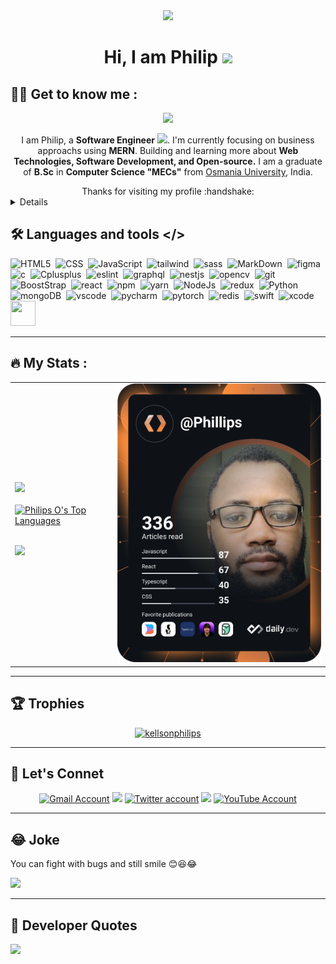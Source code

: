 <div id="header" align="center">
  <img src="https://media.giphy.com/media/M9gbBd9nbDrOTu1Mqx/giphy.gif" width="100"/>
</div>

<!-- -<div id="badges" align="center">
  <a href="https://www.linkedin.com/in/orji-philip-a3579b128/">
    <img src="https://img.shields.io/badge/LinkedIn-blue?style=for-the-badge&logo=linkedin&logoColor=white" alt="LinkedIn Badge"/>
  </a>
  <a href="https://www.instagram.com/tech_phills/">
    <img src="https://img.shields.io/badge/InstaGram-coral?style=for-the-badge&logo=instagram&logoColor=white" alt="Instagram Badge"/>
  </a>
  <a href="https://twitter.com/kellsonphilips">
    <img src="https://img.shields.io/badge/Twitter-blue?style=for-the-badge&logo=twitter&logoColor=white" alt="Twitter Badge"/>
  </a>
</div>
 -->
<h1 align="center">
  Hi, I am Philip 
  <img src="https://media.giphy.com/media/hvRJCLFzcasrR4ia7z/giphy.gif" width="80"/>
</h1>



<!-- <div align="center">
  <img src="https://media.giphy.com/media/dWesBcTLavkZuG35MI/giphy.gif" width="1000" height="400"/>
</div> -->


## :man_technologist: Get to know me :

<p align="center">
  <a href="https://github.com/jaypavasiya"><img src="https://readme-typing-svg.herokuapp.com?duration=3000&lines=I+am+Philip+Orji%20|+🤓🤝;Full%20Stack+Developer;Stack:MongoDB|+ExpressJs|+ReacJs|+NodeJs;Always+Ready+to+learn!;Tech+Enthusiast|+Funtionality+Intuitive;Content%20Creator%20;Startup+Enthusiast&center=true&width=500&height=50"></a>
</p>

<!-- <p align="left"> <a href="https://twitter.com/intent/follow?screen_name=kellsonphilips" target="blank"><img src="https://img.shields.io/twitter/follow/kellsonphilips?logo=twitter&style=for-the-badge" alt="kellsonphilips" /></a> </p> -->

<p align="center">I am Philip, a <b>Software Engineer</b> <img src="https://media.giphy.com/media/WUlplcMpOCEmTGBtBW/giphy.gif" width="30">. I'm currently focusing on business approachs using <b>MERN</b>. Building and learning more about <b>Web Technologies, Software Development, and Open-source.</b> I am a graduate of <b>B.Sc</b> in <b>Computer Science "MECs"</b> from <a href="https://www.osmania.ac.in">Osmania University</a>, India. </p>
<section align="center">Thanks for visiting my profile :handshake: </section>  



<details>
<h3 align="left">Support:</h3>
<p><a href="https://github.com/sponsors/kellsonphilips">Sponsor me on Github</a></p> <br/>
<p><a href="https://ko-fi.com/kellsonphilips"> <img align="left" src="https://cdn.ko-fi.com/cdn/kofi3.png?v=3" height="50" width="210" alt="kellsonphilips" /></a></p><br><br>
</details>



## :hammer_and_wrench: Languages and tools </>

<div>
  <img src="https://cdn.jsdelivr.net/gh/devicons/devicon/icons/html5/html5-original.svg" title="HTML5" alt="HTML5" height="40" width="40" />&nbsp;
  <img src="https://cdn.jsdelivr.net/gh/devicons/devicon/icons/css3/css3-plain-wordmark.svg" title="CSS" alt="CSS" height="40" width="40" />&nbsp;
  <img src="https://cdn.jsdelivr.net/gh/devicons/devicon/icons/javascript/javascript-original.svg" title="JavaScript" alt="JavaScript" height="40" width="40" />&nbsp;
  <img src="https://cdn.jsdelivr.net/gh/devicons/devicon/icons/tailwindcss/tailwindcss-plain.svg" title="tailwind" alt="tailwind" height="40" width="40" />&nbsp;
  <img src="https://cdn.jsdelivr.net/gh/devicons/devicon/icons/sass/sass-original.svg" title="sass" alt="sass" height="40" width="40" />&nbsp;
  <img src="https://cdn.jsdelivr.net/gh/devicons/devicon/icons/markdown/markdown-original.svg" title="MarkDown" alt="MarkDown" height="40" width="40" />&nbsp;
   <img src="https://cdn.jsdelivr.net/gh/devicons/devicon/icons/figma/figma-original.svg" title="Figma" alt="figma" height="40" width="40" />&nbsp;
  <img src="https://cdn.jsdelivr.net/gh/devicons/devicon/icons/c/c-original.svg" title="c" alt="c" height="40" width="40" />&nbsp;
   <img src="https://cdn.jsdelivr.net/gh/devicons/devicon/icons/cplusplus/cplusplus-original.svg" title="Cplusplus" alt="Cplusplus" height="40" width="40" />&nbsp;
   <img src="https://cdn.jsdelivr.net/gh/devicons/devicon/icons/eslint/eslint-original.svg" title="eslint" alt="eslint" height="40" width="40" />&nbsp;
   <img src="https://cdn.jsdelivr.net/gh/devicons/devicon/icons/graphql/graphql-plain-wordmark.svg" title="graphql" alt="graphql" height="40" width="40" />&nbsp;
  <img src="https://cdn.jsdelivr.net/gh/devicons/devicon/icons/nestjs/nestjs-plain.svg" title="nestjs" alt="nestjs" height="40" width="40" />&nbsp;
  <img src="https://cdn.jsdelivr.net/gh/devicons/devicon/icons/opencv/opencv-original.svg" title="opencv" alt="opencv" height="40" width="40" />&nbsp;
  <img src="https://cdn.jsdelivr.net/gh/devicons/devicon/icons/git/git-original-wordmark.svg" title="git" alt="git" height="40" width="40" />&nbsp;
  <img src="https://cdn.jsdelivr.net/gh/devicons/devicon/icons/bootstrap/bootstrap-original-wordmark.svg" title="BoostStrap" alt="BoostStrap" height="40" width="40" />&nbsp;
  <img src="https://cdn.jsdelivr.net/gh/devicons/devicon/icons/react/react-original-wordmark.svg" title="react" alt="react" height="40" width="40" />&nbsp;
  <img src="https://cdn.jsdelivr.net/gh/devicons/devicon/icons/npm/npm-original-wordmark.svg" title="npm" alt="npm" height="40" width="40" />&nbsp;
  <img src="https://cdn.jsdelivr.net/gh/devicons/devicon/icons/yarn/yarn-original.svg" title="yarn" alt="yarn" height="40" width="40" />&nbsp;
  <img src="https://cdn.jsdelivr.net/gh/devicons/devicon/icons/nodejs/nodejs-original-wordmark.svg" title="NodeJs" alt="NodeJs" height="40" width="40" />&nbsp;
   <img src="https://cdn.jsdelivr.net/gh/devicons/devicon/icons/redux/redux-original.svg" title="Redux" alt="redux" height="40" width="40" />&nbsp;
  <img src="https://cdn.jsdelivr.net/gh/devicons/devicon/icons/python/python-original.svg" title="python" alt="Python" height="40" width="40" />&nbsp;
  <img src="https://cdn.jsdelivr.net/gh/devicons/devicon/icons/mongodb/mongodb-original-wordmark.svg" title="mongoDB" alt="mongoDB" height="40" width="40" />&nbsp;
  <img src="https://cdn.jsdelivr.net/gh/devicons/devicon/icons/vscode/vscode-original-wordmark.svg" title="vscode" alt="vscode" height="40" width="40" />&nbsp;
  <img src="https://cdn.jsdelivr.net/gh/devicons/devicon/icons/pycharm/pycharm-original.svg" title="pycharm" alt="pycharm" height="40" width="40" />&nbsp;
  <img src="https://cdn.jsdelivr.net/gh/devicons/devicon/icons/pytorch/pytorch-original.svg" title="pytorch" alt="pytorch" height="40" width="40" />&nbsp;
  <img src="https://cdn.jsdelivr.net/gh/devicons/devicon/icons/redis/redis-original.svg" title="redis" alt="redis" height="40" width="40" />&nbsp;
  <img src="https://cdn.jsdelivr.net/gh/devicons/devicon/icons/swift/swift-original.svg" title="swift" alt="swift" height="40" width="40" />&nbsp;
  <img src="https://cdn.jsdelivr.net/gh/devicons/devicon/icons/xcode/xcode-original.svg" title="xcode" alt="xcode" height="40" width="40" />&nbsp;
  <img src="" title="" alt="" height="40" width="40" />&nbsp;
</div>

---

## :fire: My Stats :

<!-- [![GitHub Streak](http://github-readme-streak-stats.herokuapp.com?user=kellsonphilips&theme=bear&background=000000)](https://git.io/streak-stats)
 -->
<table>
<tr>
<td>
<a href="http://www.github.com/kellsonphilips"><img src="https://github-readme-streak-stats.herokuapp.com/?user=kellsonphilips&theme=bear&background=000000" width="500" /></a>
</br>
</br>
<a href="https://github.com/kellsonphilips"><img alt="Philips O's Top Languages" src="https://github-readme-stats.vercel.app/api/top-langs/?username=kellsonphilips&langs_count=8&count_private=true&layout=compact&theme=bear&background=000000" width="500" /></a>
</br>
</br>
<p><a href="#"><img src="https://github-readme-stats.vercel.app/api?username=kellsonphilips&show_icons=true&count_private=true&theme=bear" width="500"></a></p>
</td>
<td>
<a href="https://app.daily.dev/Phillips"><img src="https://github.com/kellsonphilips/kellsonphilips/blob/main/devcard.svg" width="500" alt="Philips O's Dev Card"/></a>
</td>
</tr>
</table>

---

## 🏆 Trophies
<p align="center"> <a href="https://github.com/kellsonphilips"><img
      src="https://github-profile-trophy.vercel.app/?username=kellsonphilips&row=1&column=7&theme=algolia" alt="kellsonphilips" /></a>  </p>



<!-- ## ⚡ Recent GitHub Activity -->

<!-- <a href="https://github.com/kellsonphilips"><img alt="Philip's Activity Graph" src="https://activity-graph.herokuapp.com/graph?username=kellsonphilips&custom_title=Philip's%20Contribution%20Graph&theme=react-dark" /></a> -->

---

## 👥 Let's Connet

<p align="center">
<a href="mailto:kellsonphilips+github@gmail.com">
  <img src="https://cdn.worldvectorlogo.com/logos/official-gmail-icon-2020-.svg" title="Gmail" alt="Gmail Account" height="50" width="40"/></a>
<a href = "https://www.linkedin.com/in/orji-philip-a3579b128/"><img src="https://img.icons8.com/fluent/48/000000/linkedin.png"/></a>
<a href = "https://twitter.com/kellsonphilips"><img src="https://cdn.jsdelivr.net/gh/devicons/devicon/icons/twitter/twitter-original.svg"  title="Twitter" alt="Twitter account" height="50" width="40"/></a>
<a href = "https://www.instagram.com/tech_phills/"><img src="https://img.icons8.com/fluent/48/000000/instagram-new.png"/></a>
<a href="https://www.youtube.com/channel/UCEfBPodD8bxLqMYoGi3ZC6A">
  <img src="https://cdn.worldvectorlogo.com/logos/youtube-icon.svg" title="YouTube" alt="YouTube Account" height="50" width="40"/></a>
</p>

<!---![Profile View Counter](https://komarev.com/ghpvc/?username=kellsonphilips)-->

<hr/>

## 😂 Joke
<p> You can fight with bugs and still smile 😊😆😂 </p>
<div>
<img src='https://readme-jokes.vercel.app/api?hideBorder&theme=algolia' />
</div>

<hr/>

## :open_book: Developer Quotes
![](https://quotes-github-readme.vercel.app/api?type=horizontal&theme=algolia)


<!-- ## :writing_hand: Blog Posts :

  - ... :writing_hand:
  - ... :writing_hand: -->
